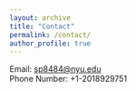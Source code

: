 ```yaml
---
layout: archive
title: "Contact"
permalink: /contact/
author_profile: true
---
```

Email: sp8484@nyu.edu <br>
Phone Number: +1-2018929751 <br>

